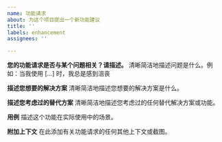 ```yaml
---
name: 功能请求
about: 为这个项目提出一个新功能建议
title: ''
labels: enhancement
assignees: ''

---
```


**您的功能请求是否与某个问题相关？请描述。**
清晰简洁地描述问题是什么。例如：当我使用 [...] 时，我总是感到沮丧

**描述您想要的解决方案**
清晰简洁地描述您想要的解决方案是什么。

**描述您考虑过的替代方案**
清晰简洁地描述您考虑过的任何替代解决方案或功能。

**用例**
描述这个功能在实际使用中的场景。

**附加上下文**
在此添加有关功能请求的任何其他上下文或截图。 